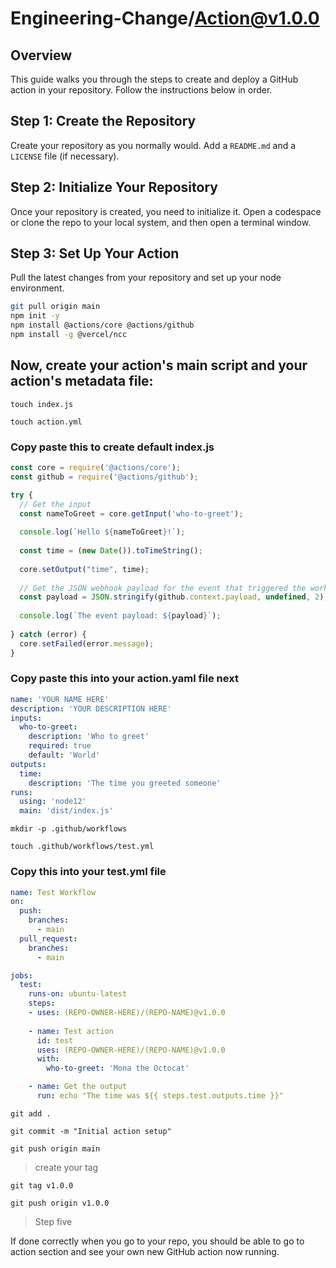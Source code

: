 # Engineering-Change/Action@v1.0.0

## Overview

This guide walks you through the steps to create and deploy a GitHub action in your repository. Follow the instructions below in order.

## Step 1: Create the Repository

Create your repository as you normally would. Add a `README.md` and a `LICENSE` file (if necessary).

## Step 2: Initialize Your Repository

Once your repository is created, you need to initialize it. Open a codespace or clone the repo to your local system, and then open a terminal window.

## Step 3: Set Up Your Action

Pull the latest changes from your repository and set up your node environment.

```bash
git pull origin main
npm init -y
npm install @actions/core @actions/github
npm install -g @vercel/ncc
```
## Now, create your action's main script and your action's metadata file:

`touch index.js`

`touch action.yml`

### Copy paste this to create default index.js

```javascript
const core = require('@actions/core');
const github = require('@actions/github');

try {
  // Get the input
  const nameToGreet = core.getInput('who-to-greet');
  
  console.log(`Hello ${nameToGreet}!`);
  
  const time = (new Date()).toTimeString();
  
  core.setOutput("time", time);
  
  // Get the JSON webhook payload for the event that triggered the workflow
  const payload = JSON.stringify(github.context.payload, undefined, 2);
  
  console.log(`The event payload: ${payload}`);
  
} catch (error) {
  core.setFailed(error.message);
}
```

### Copy paste this into your action.yaml file next

```yaml
name: 'YOUR NAME HERE'
description: 'YOUR DESCRIPTION HERE'
inputs:
  who-to-greet:
    description: 'Who to greet'
    required: true
    default: 'World'
outputs:
  time:
    description: 'The time you greeted someone'
runs:
  using: 'node12'
  main: 'dist/index.js'
```

`mkdir -p .github/workflows`

`touch .github/workflows/test.yml` 

### Copy this into your test.yml file

```yaml
name: Test Workflow
on:
  push:
    branches:
      - main
  pull_request:
    branches:
      - main

jobs:
  test:
    runs-on: ubuntu-latest
    steps:
    - uses: (REPO-OWNER-HERE)/(REPO-NAME)@v1.0.0
    
    - name: Test action
      id: test
      uses: (REPO-OWNER-HERE)/(REPO-NAME)@v1.0.0
      with:
        who-to-greet: 'Mona the Octocat'

    - name: Get the output
      run: echo "The time was ${{ steps.test.outputs.time }}"
```

`git add .`

`git commit -m "Initial action setup"`

`git push origin main`

> create your tag

`git tag v1.0.0`

`git push origin v1.0.0`

> Step five

If done correctly when you go to your repo, you should be able to go to action section 
and see your own new GitHub action now running.
